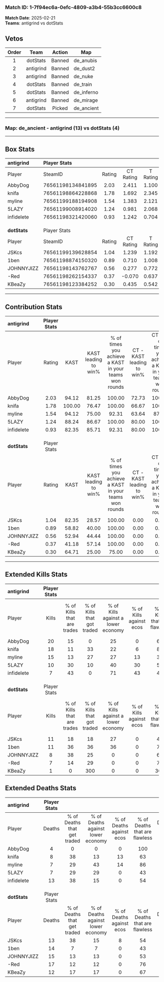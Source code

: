 ### Match ID: 1-7f94ec6a-0efc-4809-a3b4-55b3cc6600c8  
**Match Date**: 2025-02-21  
**Teams**: antigrind vs dotStats  

## Vetos  

| Order | Team | Action | Map |
| :---: | :--: | :----: | --- |
| 1 | dotStats | Banned | de_anubis |
| 2 | antigrind | Banned | de_dust2 |
| 3 | antigrind | Banned | de_nuke |
| 4 | dotStats | Banned | de_train |
| 5 | dotStats | Banned | de_inferno |
| 6 | antigrind | Banned | de_mirage |
| 7 | dotStats | Picked | de_ancient |

---  

### **Map**: de_ancient - antigrind (13) vs dotStats (4)  
---  

## Box Stats  

| **antigrind** | Player Stats      |        |           |          |        |       |       |         |        |      |     |
| :- | :- | :-: | :-: | :-: | :-: | :-: | :-: | :-: | :-: | :-: | :-: |
| Player        | SteamID           | Rating | CT Rating | T Rating |  KAST  |  ADR  | Kills | Assists | Deaths | K/D  | HS% |
| AbbyDog       | 76561198134841895 |  2.03  |   2.411   |  1.100   | 94.12  | 116.8 |  20   |    2    |   4    | 5.00 | 50  |
| knifa         | 76561198864228868 |  1.78  |   1.692   |  2.345   | 100.00 | 95.2  |  18   |    4    |   8    | 2.25 | 38  |
| myline        | 76561199188194908 |  1.54  |   1.383   |  2.121   | 94.12  | 74.9  |  15   |    1    |   7    | 2.14 | 60  |
| 5LAZY         | 76561199008914020 |  1.24  |   0.981   |  2.068   | 88.24  | 65.1  |  10   |    6    |   7    | 1.43 | 40  |
| infidelete    | 76561198321420060 |  0.93  |   1.242   |  0.704   | 82.35  | 76.8  |   7   |   12    |   13   | 0.54 | 28  |
|               |                   |        |           |          |        |       |       |         |        |      |     |
|               |                   |        |           |          |        |       |       |         |        |      |     |
|               |                   |        |           |          |        |       |       |         |        |      |     |
| **dotStats**  | Player Stats      |        |           |          |        |       |       |         |        |      |     |
| Player        | SteamID           | Rating | CT Rating | T Rating |  KAST  |  ADR  | Kills | Assists | Deaths | K/D  | HS% |
| JSKcs         | 76561199139628854 |  1.04  |   1.239   |  1.192   | 82.35  | 65.9  |  11   |    2    |   13   | 0.85 | 72  |
| 1ben          | 76561198874150320 |  0.89  |   0.710   |  1.008   | 58.82  | 79.2  |  11   |    4    |   14   | 0.79 | 63  |
| JOHNNYJIZZ    | 76561198143762767 |  0.56  |   0.277   |  0.772   | 52.94  | 52.3  |   8   |    2    |   15   | 0.53 | 50  |
| -Red          | 76561198262154337 |  0.37  |  -0.070   |  0.637   | 41.18  | 51.1  |   7   |    3    |   17   | 0.41 | 71  |
| KBeaZy        | 76561198123384252 |  0.30  |   0.435   |  0.542   | 64.71  | 22.2  |   1   |    4    |   12   | 0.08 | 200 |
---  

## Contribution Stats  

| **antigrind** | Player Stats |        |                      |                                                        |                           |                                                             |                          |                                                            |
| :- | :-: | :-: | :-: | :-: | :-: | :-: | :-: | :-: |
| Player        |    Rating    |  KAST  | KAST leading to win% | % of times you achieve a KAST in your teams won rounds | CT - KAST leading to win% | CT - % of times you achieve a KAST in your teams won rounds | T - KAST leading to win% | T - % of times you achieve a KAST in your teams won rounds |
| AbbyDog       |     2.03     | 94.12  |        81.25         |                         100.00                         |           72.73           |                           100.00                            |          100.00          |                           100.00                           |
| knifa         |     1.78     | 100.00 |        76.47         |                         100.00                         |           66.67           |                           100.00                            |          100.00          |                           100.00                           |
| myline        |     1.54     | 94.12  |        75.00         |                         92.31                          |           63.64           |                            87.50                            |          100.00          |                           100.00                           |
| 5LAZY         |     1.24     | 88.24  |        86.67         |                         100.00                         |           80.00           |                           100.00                            |          100.00          |                           100.00                           |
| infidelete    |     0.93     | 82.35  |        85.71         |                         92.31                          |           80.00           |                           100.00                            |          100.00          |                           80.00                            |
|               |              |        |                      |                                                        |                           |                                                             |                          |                                                            |
|               |              |        |                      |                                                        |                           |                                                             |                          |                                                            |
|               |              |        |                      |                                                        |                           |                                                             |                          |                                                            |
| **dotStats**  | Player Stats |        |                      |                                                        |                           |                                                             |                          |                                                            |
| Player        |    Rating    |  KAST  | KAST leading to win% | % of times you achieve a KAST in your teams won rounds | CT - KAST leading to win% | CT - % of times you achieve a KAST in your teams won rounds | T - KAST leading to win% | T - % of times you achieve a KAST in your teams won rounds |
| JSKcs         |     1.04     | 82.35  |        28.57         |                         100.00                         |           0.00            |                            0.00                             |          44.44           |                           100.00                           |
| 1ben          |     0.89     | 58.82  |        40.00         |                         100.00                         |           0.00            |                            0.00                             |          50.00           |                           100.00                           |
| JOHNNYJIZZ    |     0.56     | 52.94  |        44.44         |                         100.00                         |           0.00            |                            0.00                             |          57.14           |                           100.00                           |
| -Red          |     0.37     | 41.18  |        57.14         |                         100.00                         |           0.00            |                            0.00                             |          66.67           |                           100.00                           |
| KBeaZy        |     0.30     | 64.71  |        25.00         |                         75.00                          |           0.00            |                            0.00                             |          37.50           |                           75.00                            |
---  

## Extended Kills Stats  

| **antigrind** | Player Stats |                            |                            |                                    |                         |                              |                                 |                                       |                    |           |
| :- | :-: | :-: | :-: | :-: | :-: | :-: | :-: | :-: | :-: | :-: |
| Player        |    Kills     | % of Kills that are trades | % of Kills that got traded | % of Kills against a lower economy | % of Kills against ecos | % of Kills that are flawless | % of Kills that are close duels | % of Kills that are assisted by flash | Pistol Round Kills | AWP Kills |
| AbbyDog       |      20      |             15             |             0              |                 25                 |            0            |              60              |                0                |                   0                   |         2          |     0     |
| knifa         |      18      |             11             |             33             |                 22                 |            6            |              89              |                0                |                  11                   |         4          |     8     |
| myline        |      15      |             13             |             27             |                 27                 |           13            |              33              |                7                |                   0                   |         3          |     0     |
| 5LAZY         |      10      |             30             |             10             |                 40                 |           30            |              50              |               10                |                   0                   |         0          |     0     |
| infidelete    |      7       |             43             |             0              |                 71                 |           43            |              43              |                0                |                   0                   |         1          |     0     |
|               |              |                            |                            |                                    |                         |                              |                                 |                                       |                    |           |
|               |              |                            |                            |                                    |                         |                              |                                 |                                       |                    |           |
|               |              |                            |                            |                                    |                         |                              |                                 |                                       |                    |           |
| **dotStats**  | Player Stats |                            |                            |                                    |                         |                              |                                 |                                       |                    |           |
| Player        |    Kills     | % of Kills that are trades | % of Kills that got traded | % of Kills against a lower economy | % of Kills against ecos | % of Kills that are flawless | % of Kills that are close duels | % of Kills that are assisted by flash | Pistol Round Kills | AWP Kills |
| JSKcs         |      11      |             18             |             18             |                 27                 |            0            |              45              |                9                |                  18                   |         1          |     0     |
| 1ben          |      11      |             36             |             36             |                 36                 |            0            |              73              |                9                |                   0                   |         1          |     0     |
| JOHNNYJIZZ    |      8       |             38             |             25             |                 0                  |            0            |              63              |               25                |                  13                   |         0          |     0     |
| -Red          |      7       |             14             |             29             |                 0                  |            0            |              71              |                0                |                  29                   |         0          |     0     |
| KBeaZy        |      1       |             0              |            300             |                 0                  |            0            |             300              |                0                |                   0                   |         0          |     0     |
## Extended Deaths Stats  

| **antigrind** | Player Stats |                             |                                   |                          |                               |                            |                           |               |
| :- | :-: | :-: | :-: | :-: | :-: | :-: | :-: | :-: |
| Player        |    Deaths    | % of Deaths that get traded | % of Deaths against lower economy | % of Deaths against ecos | % of Deaths that are flawless | % of Deaths that are close | % of Deaths while blinded | Deaths to AWP |
| AbbyDog       |      4       |              0              |                 0                 |            0             |              100              |             0              |             0             |       0       |
| knifa         |      8       |             38              |                13                 |            13            |              63               |             0              |            13             |       0       |
| myline        |      7       |             29              |                43                 |            14            |              86               |             0              |            29             |       0       |
| 5LAZY         |      7       |             29              |                29                 |            0             |              43               |             29             |            14             |       0       |
| infidelete    |      13      |             38              |                15                 |            0             |              54               |             15             |             8             |       0       |
|               |              |                             |                                   |                          |                               |                            |                           |               |
|               |              |                             |                                   |                          |                               |                            |                           |               |
|               |              |                             |                                   |                          |                               |                            |                           |               |
| **dotStats**  | Player Stats |                             |                                   |                          |                               |                            |                           |               |
| Player        |    Deaths    | % of Deaths that get traded | % of Deaths against lower economy | % of Deaths against ecos | % of Deaths that are flawless | % of Deaths that are close | % of Deaths while blinded | Deaths to AWP |
| JSKcs         |      13      |             38              |                15                 |            8             |              54               |             0              |             8             |       3       |
| 1ben          |      14      |              7              |                 7                 |            0             |              43               |             0              |             0             |       0       |
| JOHNNYJIZZ    |      15      |             13              |                13                 |            0             |              53               |             7              |             0             |       2       |
| -Red          |      17      |             12              |                12                 |            0             |              76               |             0              |             6             |       2       |
| KBeaZy        |      12      |             17              |                17                 |            0             |              67               |             8              |             0             |       1       |
